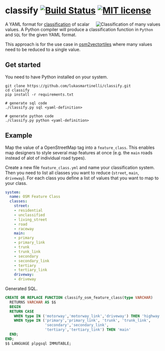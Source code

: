 # classify [![Build Status](https://travis-ci.org/lukasmartinelli/classify.svg?branch=master)](https://travis-ci.org/lukasmartinelli/classify) [![MIT license](https://img.shields.io/badge/license-MIT-blue.svg)](https://tldrlegal.com/license/mit-license)

<img align="right" alt="Classification of many values" src="classification.png" />

A YAML format for [classification](https://en.wikipedia.org/wiki/Classification) of scalar values.
A Python compiler will produce a classification function in `Python` and `SQL`
for the given YAML format.

This approach is for the use case in [osm2vectortiles](github.com/osm2vectortiles/osm2vectortiles)
where many values need to be reduced to a single value.

## Get started

You need to have Python installed on your system.

```
git clone https://github.com/lukasmartinelli/classify.git
cd classify
pip install -r requirements.txt

# generate sql code
./classify.py sql <yaml-definition>

# generate python code
./classify.py python <yaml-definition>
```

## Example

Map the value of a OpenStreetMap tag into a `feature_class`. This enables map designers
to style several map features at once (e.g. the `main` roads instead of alot of individual road types).

Create a new file `feature_class.yml` and name your classification system.
Then you need to list all classes you want to reduce (`street`, `main`, `driveway`).
For each class you define a list of values that you want to map to your class.

```yml
system:
  name: OSM Feature Class
  classes:
    street:
    - residential
    - unclassified
    - living_street
    - road
    - raceway
    main:
    - primary
    - primary_link
    - trunk
    - trunk_link
    - secondary
    - secondary_link
    - tertiary
    - tertiary_link
    driveway:
    - driveway
```

Generated SQL.

```sql
CREATE OR REPLACE FUNCTION classify_osm_feature_class(type VARCHAR)
  RETURNS VARCHAR AS $$
  BEGIN
  RETURN CASE
    WHEN type IN ('motorway','motorway_link','driveway') THEN 'highway'
    WHEN type IN ('primary','primary_link', 'trunk', 'trunk_link',
                  'secondary','secondary_link',
                  'tertiary','tertiary_link') THEN 'main'
  END;
END;
$$ LANGUAGE plpgsql IMMUTABLE;
```
